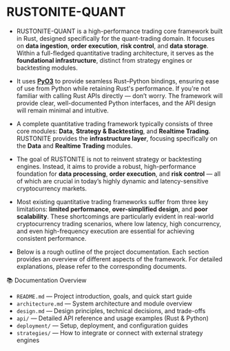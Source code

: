 # RUSTONITE-QUANT

- RUSTONITE-QUANT is a high-performance trading core framework built in Rust, designed specifically for the quant-trading domain. It focuses on **data ingestion**, **order execution**, **risk control**, and **data storage**. Within a full-fledged quantitative trading architecture, it serves as the **foundational infrastructure**, distinct from strategy engines or backtesting modules.

- It uses **[PyO3](https://github.com/PyO3/pyo3)** to provide seamless Rust–Python bindings, ensuring ease of use from Python while retaining Rust's performance. If you're not familiar with calling Rust APIs directly — don’t worry. The framework will provide clear, well-documented Python interfaces, and the API design will remain minimal and intuitive.

- A complete quantitative trading framework typically consists of three core modules: **Data**, **Strategy & Backtesting**, and **Realtime Trading**. RUSTONITE provides the **infrastructure layer**, focusing specifically on the **Data** and **Realtime Trading** modules.

- The goal of RUSTONITE is not to reinvent strategy or backtesting engines. Instead, it aims to provide a robust, high-performance foundation for **data processing**, **order execution**, and **risk control** — all of which are crucial in today’s highly dynamic and latency-sensitive cryptocurrency markets.

- Most existing quantitative trading frameworks suffer from three key limitations: **limited performance**, **over-simplified design**, and **poor scalability**. These shortcomings are particularly evident in real-world cryptocurrency trading scenarios, where low latency, high concurrency, and even high-frequency execution are essential for achieving consistent performance.

- Below is a rough outline of the project documentation. Each section provides an overview of different aspects of the framework. For detailed explanations, please refer to the corresponding documents.


📚 Documentation Overview

- `README.md` — Project introduction, goals, and quick start guide
- `architecture.md` — System architecture and module overview
- `design.md` — Design principles, technical decisions, and trade-offs
- `api/` — Detailed API reference and usage examples (Rust & Python)
- `deployment/` — Setup, deployment, and configuration guides
- `strategies/` — How to integrate or connect with external strategy engines